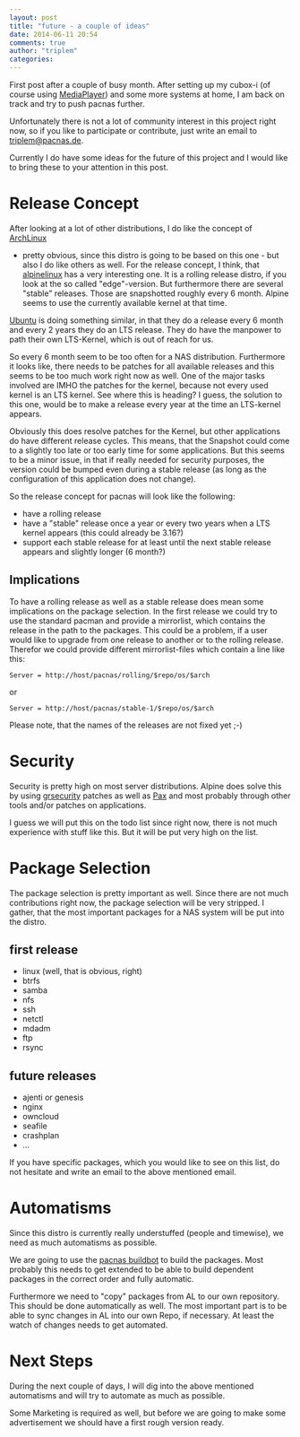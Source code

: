 ```yaml
---
layout: post
title: "future - a couple of ideas"
date: 2014-06-11 20:54
comments: true
author: "triplem"
categories:
---
```


First post after a couple of busy month. After setting up my cubox-i (of course using
[MediaPlayer](http://petemanchester.github.io/MediaPlayer/)) and some more systems
at home, I am back on track and try to push pacnas further.

Unfortunately there is not a lot of community interest in this project right now, so
if you like to participate or contribute, just write an email to <triplem@pacnas.de>.

Currently I do have some ideas for the future of this project and I would like to
bring these to your attention in this post.

# Release Concept

After looking at a lot of other distributions, I do like the concept of [ArchLinux](http://www.archlinux.org)
- pretty obvious, since this distro is going to be based on this one - but also
I do like others as well. For the release concept, I think, that [alpinelinux](http://alpinelinux.org/)
has a very interesting one. It is a rolling release distro, if you look at the so
called "edge"-version. But furthermore there are several "stable" releases. Those
are snapshotted roughly every 6 month. Alpine seems to use the currently available
kernel at that time.

[Ubuntu](http://www.ubuntu.com/) is doing something similar, in that they do a
release every 6 month and every 2 years they do an LTS release. They do have the
manpower to path their own LTS-Kernel, which is out of reach for us.

So every 6 month seem to be too often for a NAS distribution. Furthermore it looks
like, there needs to be patches for all available releases and this seems to be
too much work right now as well. One of the major tasks involved are IMHO the patches
for the kernel, because not every used kernel is an LTS kernel. See where this is
heading? I guess, the solution to this one, would be to make a release every year
at the time an LTS-kernel appears.

Obviously this does resolve patches for the Kernel, but other applications do have
different release cycles. This means, that the Snapshot could come to a slightly
too late or too early time for some applications. But this seems to be a minor
issue, in that if really needed for security purposes, the version could be bumped
even during a stable release (as long as the configuration of this application does
not change).

So the release concept for pacnas will look like the following:

* have a rolling release
* have a "stable" release once a year or every two years when a LTS kernel appears
(this could already be 3.16?)
* support each stable release for at least until the next stable release appears and
slightly longer (6 month?)

## Implications

To have a rolling release as well as a stable release does mean some implications
on the package selection. In the first release we could try to use the standard
pacman and provide a mirrorlist, which contains the release in the path to the
packages. This could be a problem, if a user would like to upgrade from one release
to another or to the rolling release. Therefor we could provide different mirrorlist-files
which contain a line like this:

```
Server = http://host/pacnas/rolling/$repo/os/$arch
```

or

```
Server = http://host/pacnas/stable-1/$repo/os/$arch
```

Please note, that the names of the releases are not fixed yet ;-)

# Security

Security is pretty high on most server distributions. Alpine does solve this by
using [grsecurity](http://grsecurity.net/) patches as well as [Pax](http://pax.grsecurity.net/)
and most probably through other tools and/or patches on applications.

I guess we will put this on the todo list since right now, there is not much experience
with stuff like this. But it will be put very high on the list.

# Package Selection

The package selection is pretty important as well. Since there are not much contributions
right now, the package selection will be very stripped. I gather, that the most
important packages for a NAS system will be put into the distro.

## first release

* linux (well, that is obvious, right)
* btrfs
* samba
* nfs
* ssh
* netctl
* mdadm
* ftp
* rsync

## future releases

* ajenti or genesis
* nginx
* owncloud
* seafile
* crashplan
* ...

If you have specific packages, which you would like to see on this list, do not
hesitate and write an email to the above mentioned email.

# Automatisms

Since this distro is currently really understuffed (people and timewise), we need
as much automatisms as possible.

We are going to use the [pacnas buildbot](http://build.pacnas.de) to build the
packages. Most probably this needs to get extended to be able to build dependent
packages in the correct order and fully automatic.

Furthermore we need to "copy" packages from AL to our own repository. This should
be done automatically as well. The most important part is to be able to sync changes
in AL into our own Repo, if necessary. At least the watch of changes needs to get
automated.

# Next Steps

During the next couple of days, I will dig into the above mentioned automatisms
and will try to automate as much as possible.

Some Marketing is required as well, but before we are going to make some advertisement
we should have a first rough version ready.

